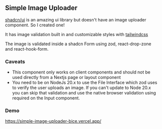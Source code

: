 ## Simple Image Uploader

[shadcn/ui](https://ui.shadcn.com/) is an amazing ui library but doesn't have an image uploader component. So I created one!

It has image validation built in and customizable styles with [tailwindcss](https://tailwindcss.com/)

The image is validated inside a shadcn Form using zod, react-drop-zone and react-hook-form.

### Caveats

- This component only works on client components and should not be used directly from a Nextjs page or layout component
- You need to be on NodeJs 20.x to use the File Interface which zod uses to verify the user uploads an image. If you can't update to Node 20.x you can skip that validation and use the native browser validation using required on the Input component.

### Demo

https://simple-image-uploader-bice.vercel.app/
